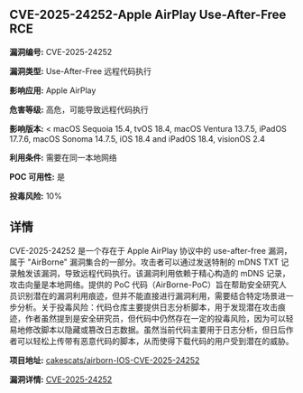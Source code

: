 ## CVE-2025-24252-Apple AirPlay Use-After-Free RCE

**漏洞编号:** CVE-2025-24252

**漏洞类型:** Use-After-Free 远程代码执行

**影响应用:** Apple AirPlay

**危害等级:** 高危，可能导致远程代码执行

**影响版本:** < macOS Sequoia 15.4, tvOS 18.4, macOS Ventura 13.7.5, iPadOS 17.7.6, macOS Sonoma 14.7.5, iOS 18.4 and iPadOS 18.4, visionOS 2.4

**利用条件:** 需要在同一本地网络

**POC 可用性:** 是

**投毒风险:** 10%

## 详情

CVE-2025-24252 是一个存在于 Apple AirPlay 协议中的 use-after-free 漏洞，属于 "AirBorne" 漏洞集合的一部分。攻击者可以通过发送特制的 mDNS TXT 记录触发该漏洞，导致远程代码执行。该漏洞利用依赖于精心构造的 mDNS 记录，攻击向量是本地网络。提供的 PoC 代码（AirBorne-PoC）旨在帮助安全研究人员识别潜在的漏洞利用痕迹，但并不能直接进行漏洞利用，需要结合特定场景进一步分析。关于投毒风险：代码仓库主要提供日志分析脚本，用于发现潜在攻击痕迹，作者虽然提到是安全研究员，但代码中仍然存在一定的投毒风险，因为可以轻易地修改脚本以隐藏或篡改日志数据。虽然当前代码主要用于日志分析，但日后作者可以轻松上传带有恶意代码的脚本，从而使得下载代码的用户受到潜在的威胁。

**项目地址:** [cakescats/airborn-IOS-CVE-2025-24252](https://github.com/cakescats/airborn-IOS-CVE-2025-24252)

**漏洞详情:** [CVE-2025-24252](https://nvd.nist.gov/vuln/detail/CVE-2025-24252)